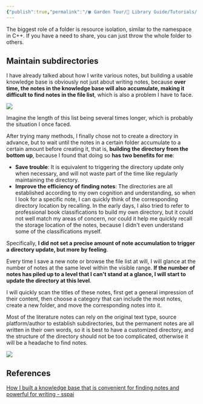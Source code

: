 ```yaml
---
{"publish":true,"permalink":"/🍀 Garden Tour/🧰 Library Guide/Tutorials/How to organize and build folders and directories for note-taking.md","title":"How to organize and build folders and directories for note-taking","created":"2022-12-11","modified":"2023-03-14","published":"2025-07-09T10:56:19.814+08:00","cssclasses":""}
---
```


The biggest role of a folder is resource isolation, similar to the namespace in C++. If you have a need to share, you can just throw the whole folder to others.

## Maintain subdirectories

I have already talked about how I write various notes, but building a usable knowledge base is obviously not just about writing notes, because **over time, the notes in the knowledge base will also accumulate, making it difficult to find notes in the file list**, which is also a problem I have to face.

![](https://img.oldwinter.top/bbbdc4c97b52230f322630696f48488b.png)

Imagine the length of this list being several times longer, which is probably the situation I once faced.

After trying many methods, I finally chose not to create a directory in advance, but to wait until the notes in a certain folder accumulate to a certain amount before creating it, that is, **building the directory from the bottom up**, because I found that doing so **has two benefits for me**:

- **Save trouble**: It is equivalent to triggering the directory update only when necessary, and will not waste part of the time like regularly maintaining the directory.
- **Improve the efficiency of finding notes**: The directories are all established according to my own cognition and understanding, so when I look for a specific note, I can quickly think of the corresponding directory location by recalling. In the early days, I also tried to refer to professional book classifications to build my own directory, but it could not well match my areas of concern, nor could it help me quickly recall the storage location of the notes, because I didn't even understand some of the classifications myself.

Specifically, **I did not set a precise amount of note accumulation to trigger a directory update, but more by feeling**.

Every time I save a new note or browse the file list at will, I will glance at the number of notes at the same level within the visible range. **If the number of notes has piled up to a level that I can't stand at a glance, I will start to update the directory at this level**.

I will quickly scan the titles of these notes, first get a general impression of their content, then choose a category that can include the most notes, create a new folder, and move the corresponding notes into it.

Most of the literature notes can rely on the original text type, source platform/author to establish subdirectories, but the permanent notes are all written in their own words, so it is best to have a customized directory, and the structure of the directory should not be too complicated, otherwise it will be a headache to find notes.

![](https://img.oldwinter.top/bc3dd1c649d6ed5733aacb5daf1ad262.png)

## References

[How I built a knowledge base that is convenient for finding notes and powerful for writing - sspai](https://sspai.com/post/77144) 